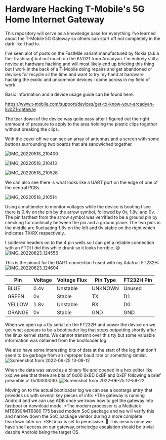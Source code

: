 # Hardware Hacking T-Mobile's 5G Home Internet Gateway
This repository will serve as a knowledge base for everything I've learned about the T-Mobile 5G Gateway so others can start off not completely in the dark like I had to. 

I've seen alot of posts on the FastMile variant manufactured by Nokia (a.k.a the Trashcan) but not much on the KVD21 from Arcadyan. I'm entirely still a novice at hardware hacking and will most likely end up bricking this thing but I work in the back of a T-Mobile doing repairs and get abandoned or devices for recycle all the time and want to try my hand at hardware hacking the exotic and uncommon devices I come across in my field of work.

Basic information and a device usage guide can be found here:

https://www.t-mobile.com/support/devices/get-to-know-your-arcadyan-kvd21-gateway

The tear down of the device was quite easy after I figured out the right ammount of pressure to apply to the area holding the plastic clips together without breaking the clips.

With the cover off we can see an array of antennas and a screen with some buttons surrounding two boards that are sandwiched together.

![IMG_20220518_210400](https://user-images.githubusercontent.com/92492482/175692799-b68fd6c1-a8f9-4520-a50d-39958ae366f3.png)

![IMG_20220518_210413](https://user-images.githubusercontent.com/92492482/175694122-59f8567f-6b46-49eb-967e-7f1ea05e275c.png)

![IMG_20220518_210526](https://user-images.githubusercontent.com/92492482/175694199-8049059e-754c-4587-a53c-4880693781cb.png)

We can also see there is what looks like a UART port on the edge of one of the central PCBs.

![IMG_20220518_210514](https://user-images.githubusercontent.com/92492482/175694322-6ba9bcff-d275-49ff-9e5e-a8e5f327c623.png)

Using a multimeter to monitor voltages while the device is booting I see there is 0.4v on the pin by the arrow symbol, followed by 0v, 1.8v, and 0v. The pin farthest from the arrow symbol was verrified to be a ground pin by checking for continuity between the pin and a ground plane. The two pins in the middle are fluctuating 1.8v on the left and 0v stable on the right which indicates TX/RX respectively.

I soldered headers on to the 4 pin wells so I can get a reliable connection with an FTDI I did this while drunk so it looks horrible. 😅
![IMG_20220623_124556](https://user-images.githubusercontent.com/92492482/175782661-2ce847a4-dfaa-4084-92ad-9449cf00d1ca.png)

This is the pinout for the UART connection I used with my Adafruit FT232H:
![IMG_20220623_124604](https://user-images.githubusercontent.com/92492482/175780366-adf2a95a-f00f-496f-b88c-e02159b5c263.png)

Pin    | Voltage | Voltage Flux | Pin Type | FT232H Pin
-------|---------|--------------|----------|------------
BLUE   | 0.4v    | Unstable     | UNKNOWN  | Unused
GREEN  | 0v      | Stable       | TX       | D1
YELLOW | 1.8v    | Unstable     | RX       | D0
ORANGE | 0v      | Stable       | GND      | GND

When we open up a tty serial on the FT232H and power the device on we get what appears to be a bootloader log that stops outputting shortly after the linux kernel starts. We cannot transmit over this tty but some valuable information was obtained from the bootloader log.

We also have some interesting bits of data at the start of the log that don't seem to be garbage from an improper baud rate or something similar. 
![Screenshot from 2022-06-25 13-09-12](https://user-images.githubusercontent.com/92492482/175783825-1150fc69-e7e5-468d-9000-4a8c082a1fe7.png)

When the data was saved as a binary file and opened in a hex editor like xxd we see that there are bits of 0x00 0xBD 0xBF and 0xEF following a brief preamble of 0x10000000.
![Screenshot from 2022-06-25 12-58-22](https://user-images.githubusercontent.com/92492482/175783834-2c74eb9d-65cc-415e-b867-5cb8bc32fc76.png)

Moving on to the actual bootloader log we can see a bootargs entry that provides us with several key pieces of info:
*The gateway is running Android and we can use ADB once we know how to get the gateway into fastboot or download mode.
*The modem processor is a Mediatek MT6890/MT6880 T75 based modem SoC package and we will verify this and narrow down the SoC package vendor during a more complete teardown later on.
*SELinux is set to permissive. 🤣 This means once we have shell access on our gateway, priveledge escalation should be trivial despite Android being the target OS.
